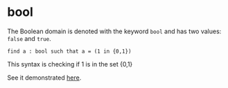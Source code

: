 # bool

The Boolean domain is denoted with the keyword `bool` and has two values: `false` and `true`.

```essence
find a : bool such that a = (1 in {0,1})
```
This syntax is checking if 1 is in the set {0,1}

See it demonstrated [here](https://github.com/conjure-cp/conjure/blob/main/docs/L_bool.ipynb).
